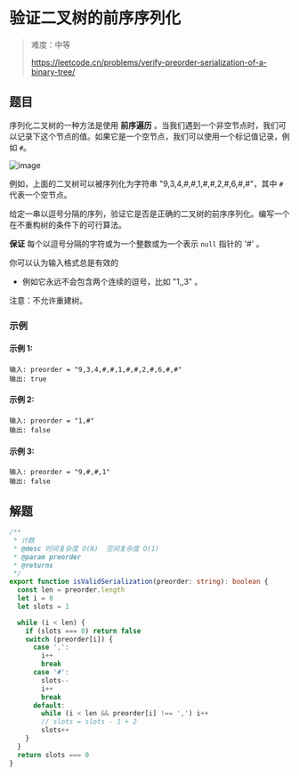# 验证二叉树的前序序列化

> 难度：中等
>
> https://leetcode.cn/problems/verify-preorder-serialization-of-a-binary-tree/

## 题目

序列化二叉树的一种方法是使用 **前序遍历** 。当我们遇到一个非空节点时，我们可以记录下这个节点的值。如果它是一个空节点，我们可以使用一个标记值记录，例如 `#`。

![image](https://user-images.githubusercontent.com/54696834/171795905-b73ea269-2aef-466f-8a26-c539e24f51f2.png)

例如，上面的二叉树可以被序列化为字符串 "9,3,4,#,#,1,#,#,2,#,6,#,#"，其中 `#` 代表一个空节点。

给定一串以逗号分隔的序列，验证它是否是正确的二叉树的前序序列化。编写一个在不重构树的条件下的可行算法。

**保证** 每个以逗号分隔的字符或为一个整数或为一个表示 `null` 指针的 '#' 。

你可以认为输入格式总是有效的

- 例如它永远不会包含两个连续的逗号，比如 "1,,3" 。

注意：不允许重建树。

### 示例

#### 示例 1:

```
输入: preorder = "9,3,4,#,#,1,#,#,2,#,6,#,#"
输出: true
```

#### 示例 2:

```
输入: preorder = "1,#"
输出: false
```

#### 示例 3:

```
输入: preorder = "9,#,#,1"
输出: false
```

## 解题

```ts 
/**
 * 计数
 * @desc 时间复杂度 O(N)  空间复杂度 O(1)
 * @param preorder
 * @returns
 */
export function isValidSerialization(preorder: string): boolean {
  const len = preorder.length
  let i = 0
  let slots = 1

  while (i < len) {
    if (slots === 0) return false
    switch (preorder[i]) {
      case ',':
        i++
        break
      case '#':
        slots--
        i++
        break
      default:
        while (i < len && preorder[i] !== ',') i++
        // slots = slots - 1 + 2
        slots++
    }
  }
  return slots === 0
}
```